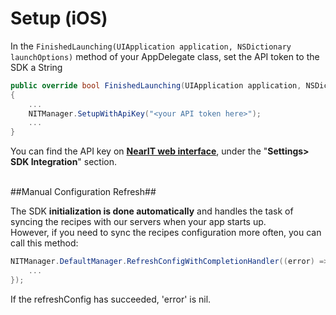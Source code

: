 # Setup (iOS) #

In the `FinishedLaunching(UIApplication application, NSDictionary launchOptions)` method of your AppDelegate class, set the API token to the SDK a String


```csharp
public override bool FinishedLaunching(UIApplication application, NSDictionary launchOptions)
{
    ...
    NITManager.SetupWithApiKey("<your API token here>");
    ...
}
```

You can find the API key on <a href="https://go.nearit.com/" target="_blank">**NearIT web interface**</a>, under the "**Settings> SDK Integration**" section.

<br>
##Manual Configuration Refresh##

The SDK **initialization is done automatically** and handles the task of syncing the recipes with our servers when your app starts up.
<br>However, if you need to sync the recipes configuration more often, you can call this method:

```csharp
NITManager.DefaultManager.RefreshConfigWithCompletionHandler((error) => {
    ...                
});
```

If the refreshConfig has succeeded, 'error' is nil.
